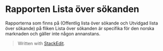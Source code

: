 
# Rapporten Lista över sökanden

Rapporterna som finns på (Offentlig lista över sökande  och  Utvidgad lista över sökande) på fliken  Lista över sökanden  är specifika för den norska marknaden och gäller inte någon annanstans.

> Written with [StackEdit](https://stackedit.io/).
<!--stackedit_data:
eyJoaXN0b3J5IjpbMTkwMTQ0NDg3MF19
-->